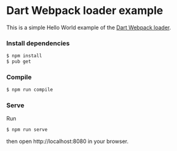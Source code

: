 # Dart Webpack loader example

This is a simple Hello World example of the [Dart Webpack loader](https://www.npmjs.com/package/dart-loader).

### Install dependencies

```bash
$ npm install
$ pub get
```

### Compile

```bash
$ npm run compile
```

### Serve

Run

```bash
$ npm run serve
```

then open http://localhost:8080 in your browser.
